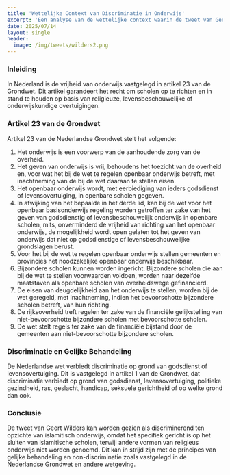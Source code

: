 ```yaml
---
title: 'Wettelijke Context van Discriminatie in Onderwijs'
excerpt: 'Een analyse van de wettelijke context waarin de tweet van Geert Wilders mogelijk discrimineert ten opzichte van ander religieus onderwijs.'
date: 2025/07/14
layout: single
header:
  image: /img/tweets/wilders2.png
---
```

  
### Inleiding
In Nederland is de vrijheid van onderwijs vastgelegd in artikel 23 van de Grondwet. Dit artikel garandeert het recht om scholen op te richten en in stand te houden op basis van religieuze, levensbeschouwelijke of onderwijskundige overtuigingen.

### Artikel 23 van de Grondwet
Artikel 23 van de Nederlandse Grondwet stelt het volgende:

1. Het onderwijs is een voorwerp van de aanhoudende zorg van de overheid.
2. Het geven van onderwijs is vrij, behoudens het toezicht van de overheid en, voor wat het bij de wet te regelen openbaar onderwijs betreft, met inachtneming van de bij de wet daaraan te stellen eisen.
3. Het openbaar onderwijs wordt, met eerbiediging van ieders godsdienst of levensovertuiging, in openbare scholen gegeven.
4. In afwijking van het bepaalde in het derde lid, kan bij de wet voor het openbaar basisonderwijs regeling worden getroffen ter zake van het geven van godsdienstig of levensbeschouwelijk onderwijs in openbare scholen, mits, onverminderd de vrijheid van richting van het openbaar onderwijs, de mogelijkheid wordt open gelaten tot het geven van onderwijs dat niet op godsdienstige of levensbeschouwelijke grondslagen berust.
5. Voor het bij de wet te regelen openbaar onderwijs stellen gemeenten en provincies het noodzakelijke openbaar onderwijs beschikbaar.
6. Bijzondere scholen kunnen worden ingericht. Bijzondere scholen die aan bij de wet te stellen voorwaarden voldoen, worden naar dezelfde maatstaven als openbare scholen van overheidswege gefinancierd.
7. De eisen van deugdelijkheid aan het onderwijs te stellen, worden bij de wet geregeld, met inachtneming, indien het bevoorschotte bijzondere scholen betreft, van hun richting.
8. De rijksoverheid treft regelen ter zake van de financiële gelijkstelling van niet-bevoorschotte bijzondere scholen met bevoorschotte scholen.
9. De wet stelt regels ter zake van de financiële bijstand door de gemeenten aan niet-bevoorschotte bijzondere scholen.

### Discriminatie en Gelijke Behandeling
De Nederlandse wet verbiedt discriminatie op grond van godsdienst of levensovertuiging. Dit is vastgelegd in artikel 1 van de Grondwet, dat discriminatie verbiedt op grond van godsdienst, levensovertuiging, politieke gezindheid, ras, geslacht, handicap, seksuele gerichtheid of op welke grond dan ook.

### Conclusie
De tweet van Geert Wilders kan worden gezien als discriminerend ten opzichte van islamitisch onderwijs, omdat het specifiek gericht is op het sluiten van islamitische scholen, terwijl andere vormen van religieus onderwijs niet worden genoemd. Dit kan in strijd zijn met de principes van gelijke behandeling en non-discriminatie zoals vastgelegd in de Nederlandse Grondwet en andere wetgeving.

